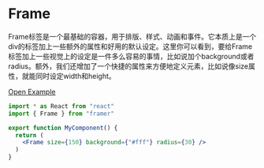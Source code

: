 # Frame

Frame标签是一个最基础的容器，用于排版、样式、动画和事件。它本质上是一个div的标签加上一些额外的属性和好用的默认设定。这里你可以看到，要给Frame标签加上一些视觉上的设定是一件多么容易的事情，比如说加个background或者radius。额外，我们还增加了一个快捷的属性来方便地定义元素，比如说像size属性，就能同时设定width和height。

[Open Example](https://codesandbox.io/s/62km0298rk)

```jsx
import * as React from "react"
import { Frame } from "framer"

export function MyComponent() {
  return (
    <Frame size={150} background={"#fff"} radius={30} />
  )
}
```

